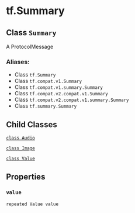 <div itemscope itemtype="http://developers.google.com/ReferenceObject">
<meta itemprop="name" content="tf.Summary" />
<meta itemprop="path" content="Stable" />
<meta itemprop="property" content="Audio"/>
<meta itemprop="property" content="Image"/>
<meta itemprop="property" content="Value"/>
<meta itemprop="property" content="value"/>
</div>

# tf.Summary

## Class `Summary`

A ProtocolMessage



### Aliases:

* Class `tf.Summary`
* Class `tf.compat.v1.Summary`
* Class `tf.compat.v1.summary.Summary`
* Class `tf.compat.v2.compat.v1.Summary`
* Class `tf.compat.v2.compat.v1.summary.Summary`
* Class `tf.summary.Summary`

<!-- Placeholder for "Used in" -->


## Child Classes
[`class Audio`](../tf/summary/Summary/Audio.md)

[`class Image`](../tf/summary/Summary/Image.md)

[`class Value`](../tf/summary/Summary/Value.md)

## Properties

<h3 id="value"><code>value</code></h3>

`repeated Value value`




